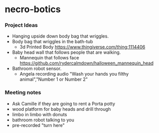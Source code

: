 # necro-botics

### Project Ideas
- Hanging upside down body bag that wriggles.
- Body bag that wriggles in the bath-tub
  - 3d Printed Body https://www.thingiverse.com/thing:1114406
- Baby head wall that follows people that are walking.
  - Mannequin that follows face https://github.com/rydercalmdown/halloween_mannequin_head
- Bathroom robot sensor.
  - Angela recording audio "Wash your hands you filthy animal","Number 1 or Number 2"    

### Meeting notes
- Ask Camille if they are going to rent a Porta potty
- wood platform for baby heads and drill through 
- limbo in limbo with donuts
- bathroom robot talking to you
- pre-recorded "turn here" 

